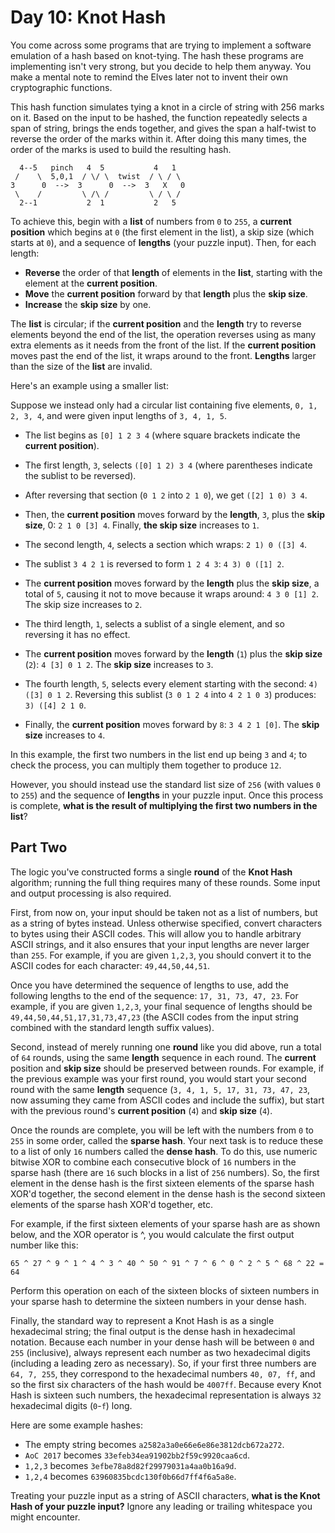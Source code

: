 Day 10: Knot Hash
=================

You come across some programs that are trying to implement a software emulation
of a hash based on knot-tying. The hash these programs are implementing isn't
very strong, but you decide to help them anyway. You make a mental note to
remind the Elves later not to invent their own cryptographic functions.

This hash function simulates tying a knot in a circle of string with 256 marks
on it. Based on the input to be hashed, the function repeatedly selects a span
of string, brings the ends together, and gives the span a half-twist to reverse
the order of the marks within it. After doing this many times, the order of the
marks is used to build the resulting hash.

```
  4--5   pinch   4  5           4   1
 /    \  5,0,1  / \/ \  twist  / \ / \
3      0  -->  3      0  -->  3   X   0
 \    /         \ /\ /         \ / \ /
  2--1           2  1           2   5
```

To achieve this, begin with a **list** of numbers from `0` to `255`, a
**current position** which begins at `0` (the first element in the list), a
skip size (which starts at `0`), and a sequence of **lengths** (your puzzle
input). Then, for each length:

* **Reverse** the order of that **length** of elements in the **list**,
  starting with the element at the **current position**.
* **Move** the **current position** forward by that **length** plus the
  **skip size**.
* **Increase** the **skip size** by one.

The **list** is circular; if the **current position** and the **length** try
to reverse elements beyond the end of the list, the operation reverses using
as many extra elements as it needs from the front of the list. If the
**current position** moves past the end of the list, it wraps around to the
front. **Lengths** larger than the size of the **list** are invalid.

Here's an example using a smaller list:

Suppose we instead only had a circular list containing five elements,
`0, 1, 2, 3, 4`, and were given input lengths of `3, 4, 1, 5`.

* The list begins as `[0] 1 2 3 4` (where square brackets indicate the
  **current position**).
* The first length, `3`, selects `([0] 1 2) 3 4` (where parentheses indicate
  the sublist to be reversed).
* After reversing that section (`0 1 2` into `2 1 0`), we get `([2] 1 0) 3 4`.
* Then, the **current position** moves forward by the **length**, `3`, plus
  the **skip size**, 0: `2 1 0 [3] 4`. Finally, **the skip size** increases to
  `1`.

* The second length, `4`, selects a section which wraps: `2 1) 0 ([3] 4`.
* The sublist `3 4 2 1` is reversed to form `1 2 4 3`: `4 3) 0 ([1] 2`.
* The **current position** moves forward by the **length** plus the **skip
  size**, a total of `5`, causing it not to move because it wraps around:
  `4 3 0 [1] 2`. The skip size increases to `2`.

* The third length, `1`, selects a sublist of a single element, and so
  reversing it has no effect.
* The **current position** moves forward by the **length** (`1`) plus the
  **skip size** (`2`): `4 [3] 0 1 2`. The **skip size** increases to `3`.

* The fourth length, `5`, selects every element starting with the second:
  `4) ([3] 0 1 2`. Reversing this sublist (`3 0 1 2 4` into `4 2 1 0 3`)
  produces: `3) ([4] 2 1 0`.
* Finally, the **current position** moves forward by `8`: `3 4 2 1 [0]`. The
  **skip size** increases to `4`.

In this example, the first two numbers in the list end up being `3` and `4`;
to check the process, you can multiply them together to produce `12`.

However, you should instead use the standard list size of `256` (with values
`0` to `255`) and the sequence of **lengths** in your puzzle input. Once this
process is complete, **what is the result of multiplying the first two numbers
in the list**?


Part Two
--------

The logic you've constructed forms a single **round** of the **Knot Hash**
algorithm; running the full thing requires many of these rounds. Some input
and output processing is also required.

First, from now on, your input should be taken not as a list of numbers, but
as a string of bytes instead. Unless otherwise specified, convert characters
to bytes using their ASCII codes. This will allow you to handle arbitrary
ASCII strings, and it also ensures that your input lengths are never larger
than `255`. For example, if you are given `1,2,3`, you should convert it to
the ASCII codes for each character: `49,44,50,44,51`.

Once you have determined the sequence of lengths to use, add the following
lengths to the end of the sequence: `17, 31, 73, 47, 23`. For example,
if you are given `1,2,3`, your final sequence of lengths should be
`49,44,50,44,51,17,31,73,47,23` (the ASCII codes from the input string
combined with the standard length suffix values).

Second, instead of merely running one **round** like you did above, run a
total of `64` rounds, using the same **length** sequence in each round. The
**current** position and **skip size** should be preserved between rounds.
For example, if the previous example was your first round, you would start
your second round with the same **length** sequence
(`3, 4, 1, 5, 17, 31, 73, 47, 23`, now assuming they came from ASCII codes and
include the suffix), but start with the previous round's **current position**
(`4`) and **skip size** (`4`).

Once the rounds are complete, you will be left with the numbers from `0` to
`255` in some order, called the **sparse hash**. Your next task is to reduce
these to a list of only `16` numbers called the **dense hash**. To do this,
use numeric bitwise XOR to combine each consecutive block of `16` numbers in
the sparse hash (there are `16` such blocks in a list of `256` numbers). So,
the first element in the dense hash is the first sixteen elements of the
sparse hash XOR'd together, the second element in the dense hash is the second
sixteen elements of the sparse hash XOR'd together, etc.

For example, if the first sixteen elements of your sparse hash are as shown
below, and the XOR operator is ^, you would calculate the first output number
like this:

`65 ^ 27 ^ 9 ^ 1 ^ 4 ^ 3 ^ 40 ^ 50 ^ 91 ^ 7 ^ 6 ^ 0 ^ 2 ^ 5 ^ 68 ^ 22 = 64`

Perform this operation on each of the sixteen blocks of sixteen numbers in
your sparse hash to determine the sixteen numbers in your dense hash.

Finally, the standard way to represent a Knot Hash is as a single hexadecimal
string; the final output is the dense hash in hexadecimal notation. Because
each number in your dense hash will be between `0` and `255` (inclusive),
always represent each number as two hexadecimal digits (including a leading
zero as necessary). So, if your first three numbers are `64, 7, 255`, they
correspond to the hexadecimal numbers `40, 07, ff`, and so the first six
characters of the hash would be `4007ff`. Because every Knot Hash is sixteen
such numbers, the hexadecimal representation is always `32` hexadecimal digits
(`0`-`f`) long.

Here are some example hashes:

* The empty string becomes `a2582a3a0e66e6e86e3812dcb672a272`.
* `AoC 2017` becomes `33efeb34ea91902bb2f59c9920caa6cd`.
* `1,2,3` becomes `3efbe78a8d82f29979031a4aa0b16a9d`.
* `1,2,4` becomes `63960835bcdc130f0b66d7ff4f6a5a8e`.

Treating your puzzle input as a string of ASCII characters, **what is the Knot
Hash of your puzzle input?** Ignore any leading or trailing whitespace you
might encounter.
